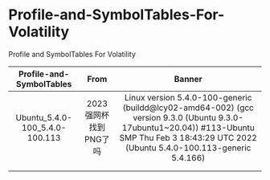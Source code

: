 # Profile-and-SymbolTables-For-Volatility
Profile and SymbolTables For Volatility

|    Profile-and-SymbolTables    |          From           |                            Banner                            |
| :----------------------------: | :---------------------: | :----------------------------------------------------------: |
| Ubuntu_5.4.0-100_5.4.0-100.113 | 2023 强网杯 找到PNG了吗 | Linux version 5.4.0-100-generic (buildd@lcy02-amd64-002) (gcc version 9.3.0 (Ubuntu 9.3.0-17ubuntu1~20.04)) #113-Ubuntu SMP Thu Feb 3 18:43:29 UTC 2022 (Ubuntu 5.4.0-100.113-generic 5.4.166) |
|                                |                         |                                                              |
|                                |                         |                                                              |



